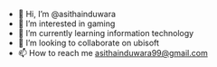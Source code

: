 - 👋 Hi, I’m @asithainduwara
- 👀 I’m interested in gaming
- 🌱 I’m currently learning information technology
- 💞️ I’m looking to collaborate on ubisoft
- 📫 How to reach me asithainduwara99@gmail.com

<!---
asithainduwara/asithainduwara is a ✨ special ✨ repository because its `README.md` (this file) appears on your GitHub profile.
You can click the Preview link to take a look at your changes.
--->

